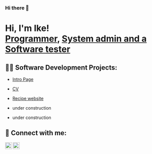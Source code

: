 ### Hi there 👋

<h1>Hi, I'm Ike! <br/><a href="https://github.com/IkeItadi">Programmer</a>, <a href="https://www.linkedin.com/in/kessy-iris-itadi-ike-90110537/">System admin and a Software tester</a></h1>

<h2>👨‍💻 Software Development Projects:</h2>

<ul>
  <li><a href="https://github.com/IkeItadi/intro-webpage">Intro Page</a></li>
</ul>

<ul>
  <li><a href="https://github.com/IkeItadi/CV">CV</a></li>
</ul>

<ul>
  <li><a href="https://github.com/IkeItadi/odin-recipes">Recipe website</a></li>
</ul>
  
<ul>
  <li>under construction</li>
</ul>

<ul>
  <li>under construction</li>
</ul>
  


<h2> 🤳 Connect with me:</h2>


[<img align="left" alt="IkeItadi | Twitter" width="22px" src="https://cdn.jsdelivr.net/npm/simple-icons@v3/icons/twitter.svg" />][twitter]
[<img align="left" alt="IkeItadi | LinkedIn" width="22px" src="https://cdn.jsdelivr.net/npm/simple-icons@v3/icons/linkedin.svg" />][linkedin]

[twitter]: https://twitter.com/x00n1x
[linkedin]: https://www.linkedin.com/in/kessy-iris-itadi-ike-90110537/


<!--
**IkeItadi/IkeItadi** is a ✨ _special_ ✨ repository because its `README.md` (this file) appears on your GitHub profile.

Here are some ideas to get you started:

- 🔭 I’m currently working on ...
- 🌱 I’m currently learning ...
- 👯 I’m looking to collaborate on ...
- 🤔 I’m looking for help with ...
- 💬 Ask me about ...
- 📫 How to reach me: ...
- 😄 Pronouns: ...
- ⚡ Fun fact: ...
-->
